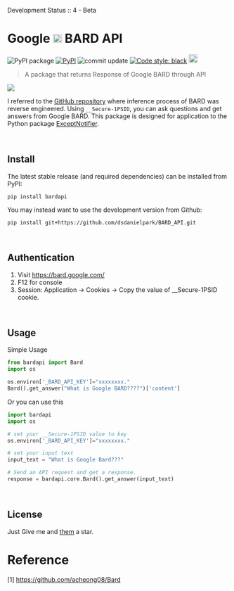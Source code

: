 Development Status :: 4 - Beta


# Google <a href="https://bard.google.com/"><img src="https://camo.githubusercontent.com/adb54264fe2ad5067d07d0752fc32600b4e6250073b01ce8c386575b431e3f06/68747470733a2f2f7777772e677374617469632e636f6d2f6c616d64612f696d616765732f66617669636f6e5f76315f31353031363063646466663766323934636533302e737667" height="20px"></a> BARD API 


<p align="left">
<a><img alt="PyPI package" src="https://img.shields.io/badge/pypi-BardAPI-blue"></a>
<a href="https://pypi.org/project/bardapi/"><img alt="PyPI" src="https://img.shields.io/pypi/v/bardapi"></a>
<!-- <a href="https://pepy.tech/project/bardapi"><img alt="Downloads" src="https://pepy.tech/badge/bardapi"></a> -->
<a><img alt="commit update" src="https://img.shields.io/github/last-commit/dsdanielpark/Bard_API?color=blue"></a>
<a href="https://github.com/psf/black"><img alt="Code style: black" src="https://img.shields.io/badge/code%20style-black-000000.svg"></a>
<a href="https://www.buymeacoffee.com/parkminwoo"><img src="https://www.buymeacoffee.com/assets/img/custom_images/orange_img.png" height="20px"></a>
</p>


> A package that returns Response of Google BARD through API

![](./assets/bardapi.gif)


I referred to the [GitHub repository](https://github.com/acheong08/Bard) where inference process of BARD was reverse engineered. Using `__Secure-1PSID`, you can ask questions and get answers from Google BARD. This package is designed for application to the Python package [ExceptNotifier](https://github.com/dsdanielpark/ExceptNotifier).

<br>

## Install
The latest stable release (and required dependencies) can be installed from PyPI:
```
pip install bardapi
```
You may instead want to use the development version from Github:
```
pip install git+https://github.com/dsdanielpark/BARD_API.git
```

<br>

## Authentication
1. Visit https://bard.google.com/
2. F12 for console
3. Session: Application → Cookies → Copy the value of  __Secure-1PSID cookie.

<br>

## Usage
Simple Usage
```python
from bardapi import Bard
import os

os.environ['_BARD_API_KEY']="xxxxxxxx."
Bard().get_answer("What is Google BARD????")['content']
```


Or you can use this
```python
import bardapi
import os

# set your __Secure-1PSID value to key
os.environ['_BARD_API_KEY']="xxxxxxxx."

# set your input text
input_text = "What is Google Bard???"

# Send an API request and get a response.
response = bardapi.core.Bard().get_answer(input_text)
```

<br>

## License
Just Give me and [them](https://github.com/acheong08/Bard) a star.

# Reference
[1] https://github.com/acheong08/Bard
